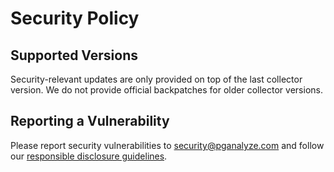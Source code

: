# Security Policy

## Supported Versions

Security-relevant updates are only provided on top of the last collector version. We do not provide official backpatches for older collector versions.

## Reporting a Vulnerability

Please report security vulnerabilities to security@pganalyze.com and follow our [responsible disclosure guidelines](https://pganalyze.com/security).
